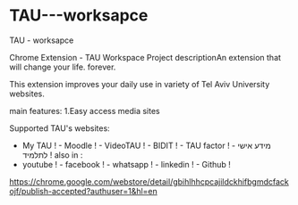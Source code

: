 # TAU---worksapce
TAU - worksapce

Chrome Extension - TAU Workspace
Project descriptionAn extension that will change your life. forever.


This extension improves your daily use in variety of Tel Aviv University websites.


main features:
1.Easy access media sites

Supported TAU's websites:
- My TAU ! - Moodle ! - VideoTAU ! - BIDIT ! - TAU factor ! - מידע אישי לתלמיד !
also in :
- youtube ! - facebook ! - whatsapp ! - linkedin ! - Github !

https://chrome.google.com/webstore/detail/gbihlhhcpcajildckhifbgmdcfackojf/publish-accepted?authuser=1&hl=en






